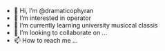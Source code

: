 - 👋 Hi, I’m @dramaticophyran
- 👀 I’m interested in operator
- 🌱 I’m currently learning university musiccal classis
- 💞️ I’m looking to collaborate on ...
- 📫 How to reach me ...

<!---
dramaticophyran/dramaticophyran is a ✨ special ✨ repository because its `README.md` (this file) appears on your GitHub profile.
You can click the Preview link to take a look at your changes.
--->
